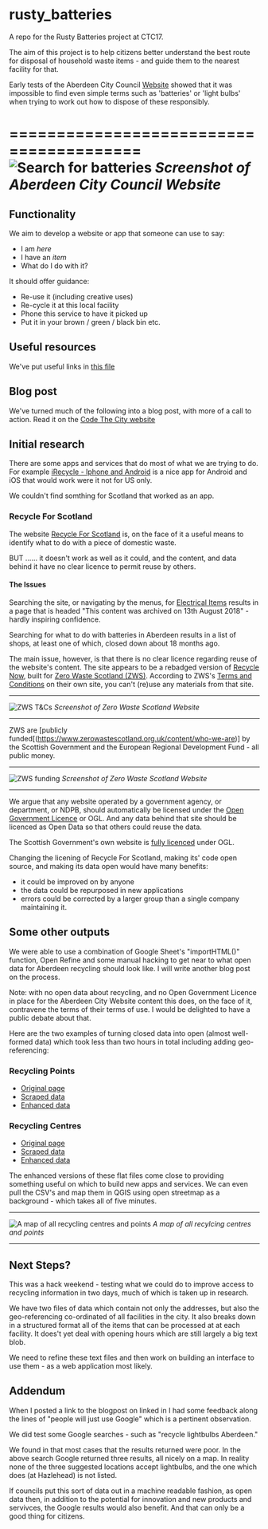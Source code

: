 # rusty_batteries
A repo for the Rusty Batteries project at CTC17. 

The aim of this project is to help citizens better understand the best route for disposal of household waste  items - and guide them to the nearest facility for that. 

Early tests of the Aberdeen City Council [Website](https://www.aberdeencity.gov.uk) showed that it was impossible to find even simple terms such as 'batteries' or 'light bulbs' when trying to work out how to dispose of these responsibly. 

========================================
![Search for batteries](https://github.com/CodeTheCity/rusty_batteries/blob/master/images/Screenshot%202019-11-09%20at%2012.47.40.png)
_Screenshot of Aberdeen City Council Website_
============================================
## Functionality

We aim to develop a website or app that someone can use to say: 
* I am _here_
* I have an _item_
* What do I do with it? 

It should offer guidance: 
* Re-use it (including creative uses)
* Re-cycle it at this local facility
* Phone this service to have it picked up
* Put it in your brown / green / black bin etc.

## Useful resources
We've put useful links in [this file](links.md)

## Blog post
We've turned much of the following into a blog post, with more of a call to action. Read it on the [Code The City website](https://codethecity.org/2019/11/10/reuse-recycle/)

## Initial research
There are some apps and services that do most of what we are trying to do. For example [iRecycle - Iphone and Android](https://earth911.com/irecycle/) is a nice app for Android and iOS that would work were it not for US only. 

We couldn't find somthing for Scotland that worked as an app.

### Recycle For Scotland
The website [Recycle For Scotland](http://www.recycleforscotland.com/) is, on the face of it a useful means to identify what to do with a piece of domestic waste. 

BUT ...... it doesn't work as well as it could, and the content, and data behind it have no clear licence to permit reuse by others. 

#### The Issues
Searching the site, or navigating by the menus, for [Electrical Items](http://www.recycleforscotland.com/what-to-do-with/electrical-items) results in a page that is headed "This content was archived on 13th August 2018" - hardly inspiring confidence. 

Searching for what to do with batteries in Aberdeen results in a list of shops, at least one of which, closed down about 18 months ago. 

The main issue, however, is that there is no clear licence regarding reuse of the website's content. The site appears to be a rebadged version of [Recycle Now](https://www.recyclenow.com/), built for [Zero Waste Scotland (ZWS)](https://www.zerowastescotland.org.uk/content/terms-conditions).  According to ZWS's [Terms and Conditions](https://www.zerowastescotland.org.uk/content/terms-conditions) on their own site, you can't (re)use any materials from that site. 

------------------------------------------
![ZWS T&Cs](https://github.com/CodeTheCity/rusty_batteries/blob/master/images/Screenshot%202019-11-09%20at%2013.20.13.png)
_Screenshot of Zero Waste Scotland Website_

------------------------------------------

ZWS are [publicly funded[(https://www.zerowastescotland.org.uk/content/who-we-are)] by the Scottish Government and the European Regional Development Fund - all public money.

------------------------------------------
![ZWS funding](https://github.com/CodeTheCity/rusty_batteries/blob/master/images/Screenshot%202019-11-09%20at%2013.21.17.png)
_Screenshot of Zero Waste Scotland Website_

------------------------------------------
We argue that any website operated by a government agency, or department, or NDPB, should automatically be licensed under the [Open Government Licence](https://www.nationalarchives.gov.uk/doc/open-government-licence/version/3/) or OGL. And any data behind that site should be licenced as Open Data so that others could reuse the data. 

The Scottish Government's own website is [fully licenced](https://www.gov.scot/crown-copyright/) under OGL. 

Changing the licening of Recycle For Scotland, making its' code open source, and making its data open would have many benefits: 
* it could be improved on by anyone
* the data could be repurposed in new applications
* errors could be corrected by a larger group than a single company maintaining it. 

## Some other outputs 
We were able to use a combination of Google Sheet's "importHTML()" function, Open Refine and some manual hacking to get near to what open data for Aberdeen recycling should look like. I will write another blog post on the process. 

Note: with no open data about recycling, and no Open Government Licence in place for the Aberdeen City Website content this does, on the face of it, contravene the terms of their terms of use. I would be delighted to have a public debate about that. 

Here are the two examples of turning closed data into open (almost well-formed data) which took less than two hours in total including adding geo-referencing: 

### Recycling Points
* [Original page](https://www.aberdeencity.gov.uk/services/bins-and-recycling/recycling-points)
* [Scraped data](https://github.com/CodeTheCity/rusty_batteries/blob/master/data/Aberdeen_Recycling_Points.tsv)
* [Enhanced data](https://github.com/CodeTheCity/rusty_batteries/blob/master/data/Enhanced_Aberdeen_Recycling_Points.csv)

### Recycling Centres
* [Original page](https://www.aberdeencity.gov.uk/services/bins-and-recycling/find-your-nearest-recycling-centre)
* [Scraped data](https://github.com/CodeTheCity/rusty_batteries/blob/master/data/Aberdeen_Recycling_Centres.tsv)
* [Enhanced data](https://github.com/CodeTheCity/rusty_batteries/blob/master/data/Enhanced_Aberdeen_Recycling_Centres.csv)

The enhanced versions of these flat files come close to providing something useful on which to build new apps and services. We can even pull the CSV's and map them in QGIS using open streetmap as a background - which takes all of five minutes. 

------------------------------
![A map of all recycling centres and points](https://github.com/CodeTheCity/rusty_batteries/blob/master/images/Screenshot%202019-11-10%20at%2014.16.20.png)
_A map of all recylcing centres and points_

-------------------------------- 

## Next Steps?
This was a hack weekend - testing what we could do to improve access to recycling information in two days, much of which is taken up in research. 

We have two files of data which contain not only the addresses, but also the geo-referencing co-ordinated of all facilities in the city. It also breaks down in a structured format all of the items that can be processed at at each facility. It does't yet deal with opening hours which are still largely a big text blob. 

We need to refine these text files and then work on building an interface to use them - as a web application most likely. 

## Addendum
When I posted a link to the blogpost on linked in I had some feedback along the lines of "people will just use Google" which is a pertinent observation. 

We did test some Google searches - such as "recycle lightbulbs Aberdeen."

We found in that most cases that the results returned were poor. In the above search Google returned three results, all nicely on a map. In reality none of the three suggested locations accept lightbulbs, and the  one which does (at Hazlehead) is not listed. 

If councils put this sort of data out in a machine readable fashion, as open data then, in addition to the potential for innovation and new products and servivces, the Google results would also benefit. And that can only be a good thing for citizens. 









